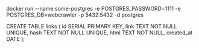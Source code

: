docker run --name some-postgres -e POSTGRES_PASSWORD=1111 -e POSTGRES_DB=webcrawler -p 5432:5432 -d postgres


CREATE TABLE links (
    id SERIAL PRIMARY KEY,
    link TEXT NOT NULL UNIQUE,
    hash TEXT NOT NULL UNIQUE,
    html TEXT NOT NULL,
    created_at DATE
);
